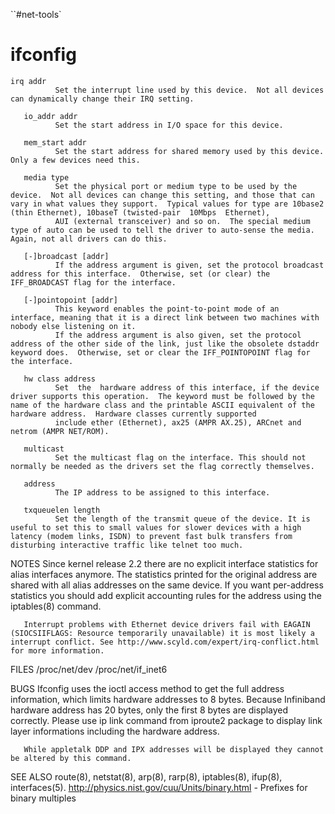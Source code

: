``#net-tools`

# ifconfig







    
    
    irq addr
              Set the interrupt line used by this device.  Not all devices can dynamically change their IRQ setting.
    
       io_addr addr
              Set the start address in I/O space for this device.
    
       mem_start addr
              Set the start address for shared memory used by this device.  Only a few devices need this.
    
       media type
              Set the physical port or medium type to be used by the device.  Not all devices can change this setting, and those that can vary in what values they support.  Typical values for type are 10base2 (thin Ethernet), 10baseT (twisted-pair  10Mbps  Ethernet),
              AUI (external transceiver) and so on.  The special medium type of auto can be used to tell the driver to auto-sense the media.  Again, not all drivers can do this.
    
       [-]broadcast [addr]
              If the address argument is given, set the protocol broadcast address for this interface.  Otherwise, set (or clear) the IFF_BROADCAST flag for the interface.
    
       [-]pointopoint [addr]
              This keyword enables the point-to-point mode of an interface, meaning that it is a direct link between two machines with nobody else listening on it.
              If the address argument is also given, set the protocol address of the other side of the link, just like the obsolete dstaddr keyword does.  Otherwise, set or clear the IFF_POINTOPOINT flag for the interface.
    
       hw class address
              Set  the  hardware address of this interface, if the device driver supports this operation.  The keyword must be followed by the name of the hardware class and the printable ASCII equivalent of the hardware address.  Hardware classes currently supported
              include ether (Ethernet), ax25 (AMPR AX.25), ARCnet and netrom (AMPR NET/ROM).
    
       multicast
              Set the multicast flag on the interface. This should not normally be needed as the drivers set the flag correctly themselves.
    
       address
              The IP address to be assigned to this interface.
    
       txqueuelen length
              Set the length of the transmit queue of the device. It is useful to set this to small values for slower devices with a high latency (modem links, ISDN) to prevent fast bulk transfers from disturbing interactive traffic like telnet too much.









NOTES
       Since kernel release 2.2 there are no explicit interface statistics for alias interfaces anymore. The statistics printed for the original address are shared with all alias addresses on the same device. If you want per-address statistics you should add explicit
       accounting rules for the address using the iptables(8) command.

       Interrupt problems with Ethernet device drivers fail with EAGAIN (SIOCSIIFLAGS: Resource temporarily unavailable) it is most likely a interrupt conflict. See http://www.scyld.com/expert/irq-conflict.html for more information.

FILES
       /proc/net/dev
       /proc/net/if_inet6

BUGS
       Ifconfig  uses the ioctl access method to get the full address information, which limits hardware addresses to 8 bytes.  Because Infiniband hardware address has 20 bytes, only the first 8 bytes are displayed correctly.  Please use ip link command from iproute2
       package to display link layer informations including the hardware address.

       While appletalk DDP and IPX addresses will be displayed they cannot be altered by this command.

SEE ALSO
       route(8), netstat(8), arp(8), rarp(8), iptables(8), ifup(8), interfaces(5).
       http://physics.nist.gov/cuu/Units/binary.html - Prefixes for binary multiples
